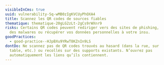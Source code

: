 ```yaml
---
visibleInCms: true
uuid: vulnerability-Sq-wMB0zIgKVCUyPhOXA4
title: Scannez les QR codes de sources fiables
thematique: thematique-20gLG2zLt-2gCs9rWXnr9
risks: Certains QR codes peuvent rediriger vers des sites de phishing, installer
  des malwares ou récupérer vos données personnelles à votre insu.
goodPractices:
  - good-practice--HJpBXu9YRwT8KZnIn9LS
dontDo: Ne scannez pas de QR codes trouvés au hasard (dans la rue, sur une
  table, etc.) ou recollés sur des supports existants. N’ouvrez pas
  automatiquement les liens qu’ils contiennent.
---
```

